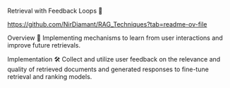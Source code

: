 Retrieval with Feedback Loops 🔁

https://github.com/NirDiamant/RAG_Techniques?tab=readme-ov-file



Overview 🔎
Implementing mechanisms to learn from user interactions and improve future retrievals.

Implementation 🛠️
Collect and utilize user feedback on the relevance and quality of retrieved documents and generated responses to fine-tune retrieval and ranking models.

